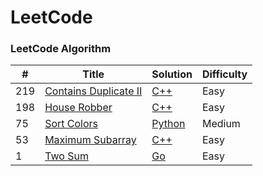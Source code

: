 LeetCode
========

### LeetCode Algorithm


| # | Title | Solution | Difficulty |
|---| ----- | -------- | ---------- |
| 219 | [Contains Duplicate II](https://leetcode-cn.com/problems/contains-duplicate-ii/description/) | [C++](./algorithms/cpp/Contains_Duplicate_II.cpp) | Easy | 
| 198 | [House Robber](https://leetcode-cn.com/problems/house-robber/description/) | [C++](./algorithms/cpp/House_Robber.cpp) | Easy |
| 75 | [Sort Colors](https://leetcode-cn.com/problems/sort-colors/description/) | [Python](./algorithms/python3/SortColors.py) | Medium | 
| 53 | [Maximum Subarray](https://leetcode-cn.com/problems/maximum-subarray/description/) | [C++](./algorithms/cpp/Maximum_Subarray.cpp) | Easy |
| 1 | [Two Sum](https://leetcode-cn.com/problems/two-sum/description/) | [Go](./algorithms/golang/TwoSum.go) | Easy |
